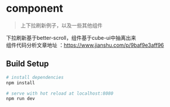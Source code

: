 # component
>上下拉刷新例子，以及一些其他组件

下拉刷新基于better-scroll，组件基于cube-ui中抽离出来<br>
组件代码分析文章地址 ：https://www.jianshu.com/p/9baf9e3aff96





## Build Setup



``` bash
# install dependencies
npm install

# serve with hot reload at localhost:8080
npm run dev




